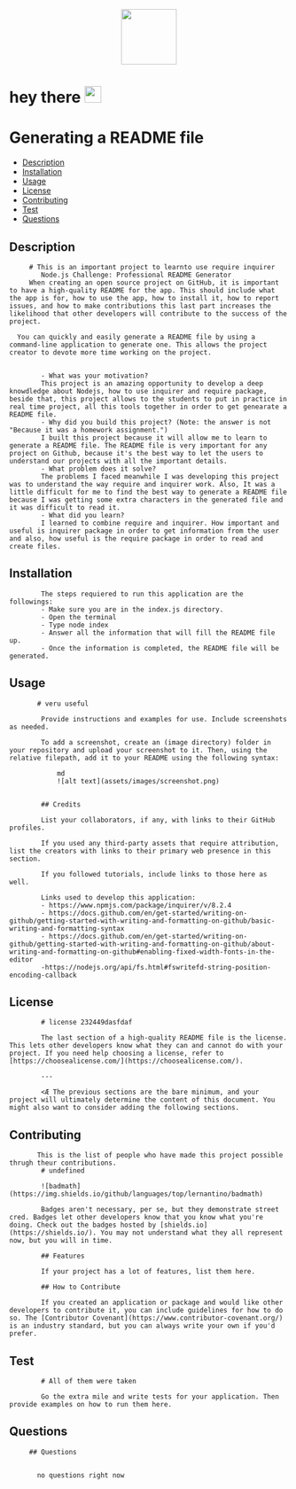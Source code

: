 <div id="header" align="center">
  <img src="https://media.giphy.com/media/M9gbBd9nbDrOTu1Mqx/giphy.gif" width="100"/>
</div>

<div id="badges" align="center">
  <img src="https://komarev.com/ghpvc/?username=guillerocko1&style=flat-square&color=blue" alt=""/>
 </div>

<h1>
  hey there
  <img src="https://media.giphy.com/media/hvRJCLFzcasrR4ia7z/giphy.gif" width="30px"/>
</h1>

# Generating a README file

     
      
   
- [Description](#description)
- [Installation](#installation)
- [Usage](#usage)
- [License](#License)
- [Contributing](#contributing)
- [Test](#test)
- [Questions](#questions)

## Description

      
         # This is an important project to learnto use require inquirer
            Node.js Challenge: Professional README Generator
         When creating an open source project on GitHub, it is important to have a high-quality README for the app. This should include what the app is for, how to use the app, how to install it, how to report issues, and how to make contributions this last part increases the likelihood that other developers will contribute to the success of the project.
      
      You can quickly and easily generate a README file by using a command-line application to generate one. This allows the project creator to devote more time working on the project.
      
            
            - What was your motivation?
            This project is an amazing opportunity to develop a deep knowdledge about Nodejs, how to use inquirer and require package, beside that, this project allows to the students to put in practice in real time project, all this tools together in order to get genearate a README file.
            - Why did you build this project? (Note: the answer is not "Because it was a homework assignment.")
            I built this project because it will allow me to learn to generate a README file. The README file is very important for any project on Github, because it's the best way to let the users to understand our projects with all the important details.
            - What problem does it solve?
            The problems I faced meanwhile I was developing this project was to understand the way require and inquirer work. Also, It was a little difficult for me to find the best way to generate a README file because I was getting some extra characters in the generated file and it was difficult to read it.
            - What did you learn?
            I learned to combine require and inquirer. How important and useful is inquirer package in order to get information from the user and also, how useful is the require package in order to read and create files.


## Installation

 
   
                  
            The steps requiered to run this application are the followings:
            - Make sure you are in the index.js directory.
            - Open the terminal 
            - Type node index
            - Answer all the information that will fill the README file up.
            - Once the information is completed, the README file will be generated.
            


## Usage

       
           # veru useful
      
            Provide instructions and examples for use. Include screenshots as needed.
            
            To add a screenshot, create an (image directory) folder in your repository and upload your screenshot to it. Then, using the relative filepath, add it to your README using the following syntax:
            
                md
                ![alt text](assets/images/screenshot.png)
                
            
            ## Credits
            
            List your collaborators, if any, with links to their GitHub profiles.
            
            If you used any third-party assets that require attribution, list the creators with links to their primary web presence in this section.
            
            If you followed tutorials, include links to those here as well.
            
            Links used to develop this application:
            - https://www.npmjs.com/package/inquirer/v/8.2.4
            - https://docs.github.com/en/get-started/writing-on-github/getting-started-with-writing-and-formatting-on-github/basic-writing-and-formatting-syntax
            - https://docs.github.com/en/get-started/writing-on-github/getting-started-with-writing-and-formatting-on-github/about-writing-and-formatting-on-github#enabling-fixed-width-fonts-in-the-editor
            -https://nodejs.org/api/fs.html#fswritefd-string-position-encoding-callback


## License

      
            # license 232449dasfdaf
            
            The last section of a high-quality README file is the license. This lets other developers know what they can and cannot do with your project. If you need help choosing a license, refer to [https://choosealicense.com/](https://choosealicense.com/).
            
            ---
            
            <Æ The previous sections are the bare minimum, and your project will ultimately determine the content of this document. You might also want to consider adding the following sections.
            


## Contributing

      
           This is the list of people who have made this project possible thrugh theur contributions.
            # undefined
            
            ![badmath](https://img.shields.io/github/languages/top/lernantino/badmath)
            
            Badges aren't necessary, per se, but they demonstrate street cred. Badges let other developers know that you know what you're doing. Check out the badges hosted by [shields.io](https://shields.io/). You may not understand what they all represent now, but you will in time.
            
            ## Features
            
            If your project has a lot of features, list them here.
            
            ## How to Contribute
            
            If you created an application or package and would like other developers to contribute it, you can include guidelines for how to do so. The [Contributor Covenant](https://www.contributor-covenant.org/) is an industry standard, but you can always write your own if you'd prefer.
            


## Test


          
            # All of them were taken
      
            Go the extra mile and write tests for your application. Then provide examples on how to run them here.
      
            

## Questions
      
        
             
         ## Questions
         
            
           no questions right now
      

      
     
            
           
    
      
      
      
          
        
      
        
            
        
